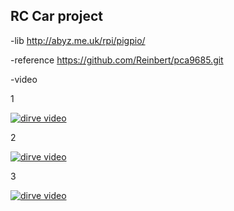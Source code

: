 ## RC Car project






-lib
http://abyz.me.uk/rpi/pigpio/

-reference 
https://github.com/Reinbert/pca9685.git




-video

1

[![dirve video](http://img.youtube.com/vi/8xXECiZ87aw/0.jpg)](https://youtu.be/8xXECiZ87aw)


2

[![dirve video](http://img.youtube.com/vi/3OCsu2BaeTc/0.jpg)](https://youtu.be/3OCsu2BaeTc)


3

[![dirve video](http://img.youtube.com/vi/nQ0Jl1aoHpg/0.jpg)](https://youtu.be/nQ0Jl1aoHpg)
